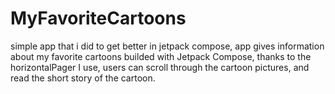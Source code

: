 # MyFavoriteCartoons
simple app that i did to get better in jetpack compose, app gives information about my favorite cartoons builded with Jetpack Compose, thanks to the horizontalPager I use, users can scroll through the cartoon pictures, and read the short story of the cartoon.
